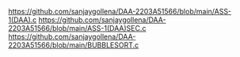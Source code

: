 https://github.com/sanjaygollena/DAA-2203A51566/blob/main/ASS-1(DAA).c
https://github.com/sanjaygollena/DAA-2203A51566/blob/main/ASS-1(DAA)SEC.c
https://github.com/sanjaygollena/DAA-2203A51566/blob/main/BUBBLESORT.c
